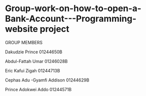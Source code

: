 # Group-work-on-how-to-open-a-Bank-Account---Programming- website project
GROUP MEMBERS

Dakudzie Prince 01244650B

Abdul-Fattah Umar 01246028B

Eric Kafui Zigah 01244713B

Cephas Adu -Gyamfi Addison 01244629B

Prince Adokwei Addo 01244571B
